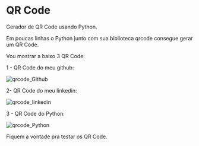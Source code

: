 # QR Code
 Gerador de QR Code usando Python.

Em poucas linhas o Python junto com sua biblioteca qrcode consegue gerar um QR Code.

Vou mostrar a baixo 3 QR Code:

1 - QR Code do meu github:

![qrcode_Github](https://user-images.githubusercontent.com/121833579/228831637-dc33b80b-b634-4a68-bf12-23b09b187008.png)

2- QR Code do meu linkedin:

![qrcode_linkedin](https://user-images.githubusercontent.com/121833579/228831764-6faff0d9-8cfa-4a43-8ca6-7470802277aa.png)

3 - QR Code do Python:

![qrcode_Python](https://user-images.githubusercontent.com/121833579/228831942-22ae2869-674f-4b4d-b381-6839205d9822.png)

Fiquem a vontade pra testar os QR Code.
